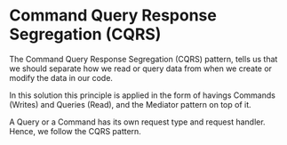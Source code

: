 # Command Query Response Segregation (CQRS)

The Command Query Response Segregation (CQRS) pattern, tells us that we should separate how we read or query data from when we create or modify the data in our code.

In this solution this principle is applied in the form of havings Commands (Writes) and Queries (Read), and the Mediator pattern on top of it. 

A Query or a Command has its own request type and request handler. Hence, we follow the CQRS pattern.